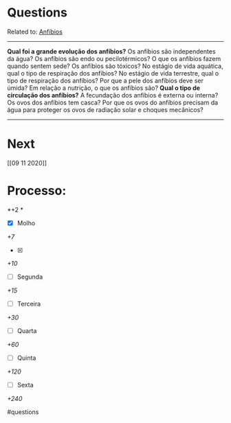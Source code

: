 # Questions
Related to: [Anfíbios](Anf%C3%ADbios.md)

---

**Qual foi a grande evolução dos anfíbios?**
Os anfíbios são independentes da água?
Os anfíbios são endo ou pecilotérmicos?
O que os anfíbios fazem quando sentem sede?
Os anfíbios são tóxicos?
No estágio de vida aquática, qual o tipo de respiração dos anfíbios?
No estágio de vida terrestre, qual o tipo de respiração dos anfíbios?
Por que a pele dos anfíbios deve ser úmida?
Em relação a nutrição, o que os anfíbios são?
**Qual o tipo de circulação dos anfíbios?**
A fecundação dos anfíbios é externa ou interna?
Os ovos dos anfíbios tem casca?
Por que os ovos do anfíbios precisam da água para proteger os ovos de radiação solar e choques mecânicos?

---
# Next
[[09 11 2020]]
# Processo:
*+2 *
- [x] Molho  

*+7* 

- [x] 

*+10* 

- [ ] Segunda

*+15* 

- [ ] Terceira 

*+30* 

- [ ] Quarta 

*+60* 

- [ ] Quinta 

*+120* 

- [ ] Sexta 

*+240* 


#questions
